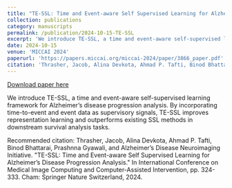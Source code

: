 ```yaml
---
title: "TE-SSL: Time and Event-aware Self Supervised Learning for Alzheimer's Disease Progression Analysis"
collection: publications
category: manuscripts
permalink: /publication/2024-10-15-TE-SSL
excerpt: 'We introduce TE-SSL, a time and event-aware self-supervised learning framework for Alzheimer’s disease progression analysis. By incorporating time-to-event and event data as supervisory signals, TE-SSL improves representation learning and outperforms existing SSL methods in downstream survival analysis tasks.'
date: 2024-10-15
venue: 'MICCAI 2024'
paperurl: 'https://papers.miccai.org/miccai-2024/paper/3866_paper.pdf'
citation: 'Thrasher, Jacob, Alina Devkota, Ahmad P. Tafti, Binod Bhattarai, Prashnna Gyawali, and Alzheimer’s Disease Neuroimaging Initiative. &quot;TE-SSL: Time and Event-aware Self Supervised Learning for Alzheimer’s Disease Progression Analysis.&quot; In International Conference on Medical Image Computing and Computer-Assisted Intervention, pp. 324-333. Cham: Springer Nature Switzerland, 2024.'
---
```


<a href='https://papers.miccai.org/miccai-2024/paper/3866_paper.pdf'>Download paper here</a>

We introduce TE-SSL, a time and event-aware self-supervised learning framework for Alzheimer’s disease progression analysis. By incorporating time-to-event and event data as supervisory signals, TE-SSL improves representation learning and outperforms existing SSL methods in downstream survival analysis tasks.

Recommended citation: Thrasher, Jacob, Alina Devkota, Ahmad P. Tafti, Binod Bhattarai, Prashnna Gyawali, and Alzheimer’s Disease Neuroimaging Initiative. "TE-SSL: Time and Event-aware Self Supervised Learning for Alzheimer’s Disease Progression Analysis." In International Conference on Medical Image Computing and Computer-Assisted Intervention, pp. 324-333. Cham: Springer Nature Switzerland, 2024.